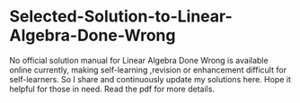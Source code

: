 # Selected-Solution-to-Linear-Algebra-Done-Wrong
No official solution manual for Linear Algebra Done Wrong is available online currently, making self-learning ,revision or enhancement difficult for self-learners. So I share and continuously update my solutions here. Hope it helpful for those in need. Read the pdf for more details.
